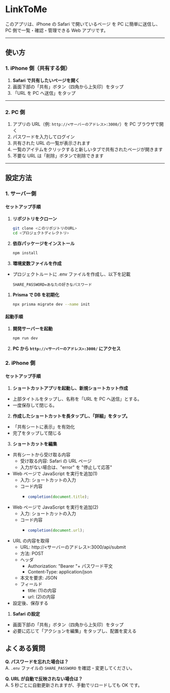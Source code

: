 # LinkToMe

このアプリは、iPhone の Safari で開いているページ を PC に簡単に送信し、PC 側で一覧・確認・管理できる Web アプリです。

---

## 使い方

### 1. iPhone 側（共有する側）

1. **Safari で共有したいページを開く**
2. 画面下部の「共有」ボタン（四角から上矢印）をタップ
3. 「URL を PC へ送信」をタップ

---

### 2. PC 側

1. アプリの URL（例: `http://<サーバーのアドレス>:3000/`）を PC ブラウザで開く
2. パスワードを入力してログイン
3. 共有された URL の一覧が表示されます
4. 一覧のアイテムをクリックすると新しいタブで共有されたページが開きます
5. 不要な URL は「削除」ボタンで削除できます

---

## 設定方法

### 1. サーバー側

#### セットアップ手順

1. **リポジトリをクローン**

   ```sh
   git clone <このリポジトリのURL>
   cd <プロジェクトディレクトリ>
   ```

2. **依存パッケージをインストール**

   ```sh
   npm install
   ```

3. **環境変数ファイルを作成**

- プロジェクトルートに .env ファイルを作成し、以下を記載
  ```
  SHARE_PASSWORD=あなたの好きなパスワード
  ```

1. **Prisma で DB を初期化**

   ```sh
   npx prisma migrate dev --name init
   ```

#### 起動手順

1. **開発サーバーを起動**

   ```sh
   npm run dev
   ```

2. **PC から `http://<サーバーのアドレス>:3000/` にアクセス**

### 2. iPhone 側

#### セットアップ手順

1. **ショートカットアプリを起動し、新規ショートカット作成**

- 上部タイトルをタップし、名称を「URL を PC へ送信」とする。
- 一度保存して閉じる。

2. **作成したショートカットを長タップし、「詳細」をタップ。**

- 「共有シートに表示」を有効化
- 完了をタップして閉じる

3. **ショートカットを編集**

- 共有シートから受け取る内容
  - 受け取る内容: Safari の URL ページ
  - 入力がない場合は、"error" を "停止して応答"
- Web ページで JavaScript を実行を追加(1)
  - 入力: ショートカットの入力
  - コード内容
    - ```javascript
      completion(document.title);
      ```
- Web ページで JavaScript を実行を追加(2)
  - 入力: ショートカットの入力
  - コード内容
    - ```javascript
      completion(document.url);
      ```
- URL の内容を取得
  - URL: http://<サーバーのアドレス>:3000/api/submit
  - 方法: POST
  - ヘッダ
    - Authorization: "Bearer "+ パスワード平文
    - Content-Type: application/json
  - 本文を要求: JSON
  - フィールド
    - title: (1)の内容
    - url: (2)の内容
- 設定後、保存する

1. **Safari の設定**

- 画面下部の「共有」ボタン（四角から上矢印）をタップ
- 必要に応じて「アクションを編集」をタップし、配置を変える

## よくある質問

**Q. パスワードを忘れた場合は？**  
A. `.env` ファイルの `SHARE_PASSWORD` を確認・変更してください。

**Q. URL が自動で反映されない場合は？**  
A. 5 秒ごとに自動更新されますが、手動でリロードしても OK です。
